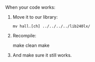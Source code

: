 When your code works:

  1. Move it to our library:

        `mv hall.[ch] ../../../../lib240lx/`

  2. Recompile:

        make clean
        make

  3. And make sure it still works.
